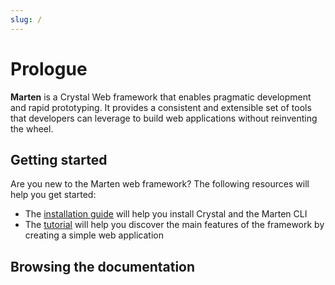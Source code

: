 ```yaml
---
slug: /
---
```


# Prologue

**Marten** is a Crystal Web framework that enables pragmatic development and rapid prototyping. It provides a consistent and extensible set of tools that developers can leverage to build web applications without reinventing the wheel.

## Getting started

Are you new to the Marten web framework? The following resources will help you get started:

* The [installation guide](./getting_started/installation.md) will help you install Crystal and the Marten CLI
* The [tutorial](./getting_started/tutorial.md) will help you discover the main features of the framework by creating a simple web application

## Browsing the documentation
